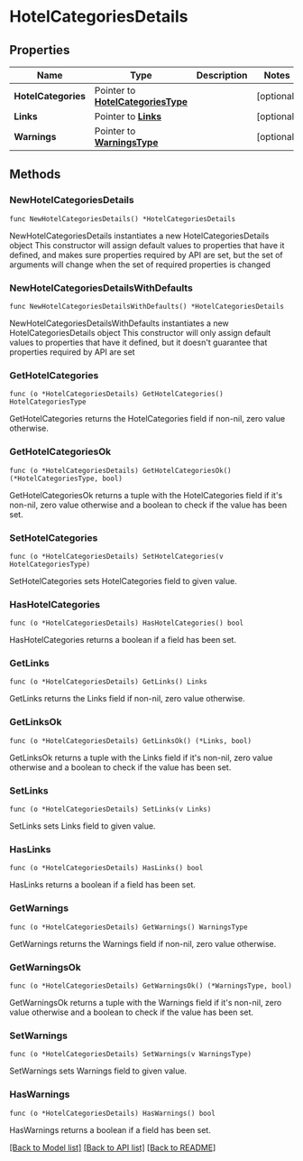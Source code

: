# HotelCategoriesDetails

## Properties

Name | Type | Description | Notes
------------ | ------------- | ------------- | -------------
**HotelCategories** | Pointer to [**HotelCategoriesType**](HotelCategoriesType.md) |  | [optional] 
**Links** | Pointer to [**Links**](Links.md) |  | [optional] 
**Warnings** | Pointer to [**WarningsType**](WarningsType.md) |  | [optional] 

## Methods

### NewHotelCategoriesDetails

`func NewHotelCategoriesDetails() *HotelCategoriesDetails`

NewHotelCategoriesDetails instantiates a new HotelCategoriesDetails object
This constructor will assign default values to properties that have it defined,
and makes sure properties required by API are set, but the set of arguments
will change when the set of required properties is changed

### NewHotelCategoriesDetailsWithDefaults

`func NewHotelCategoriesDetailsWithDefaults() *HotelCategoriesDetails`

NewHotelCategoriesDetailsWithDefaults instantiates a new HotelCategoriesDetails object
This constructor will only assign default values to properties that have it defined,
but it doesn't guarantee that properties required by API are set

### GetHotelCategories

`func (o *HotelCategoriesDetails) GetHotelCategories() HotelCategoriesType`

GetHotelCategories returns the HotelCategories field if non-nil, zero value otherwise.

### GetHotelCategoriesOk

`func (o *HotelCategoriesDetails) GetHotelCategoriesOk() (*HotelCategoriesType, bool)`

GetHotelCategoriesOk returns a tuple with the HotelCategories field if it's non-nil, zero value otherwise
and a boolean to check if the value has been set.

### SetHotelCategories

`func (o *HotelCategoriesDetails) SetHotelCategories(v HotelCategoriesType)`

SetHotelCategories sets HotelCategories field to given value.

### HasHotelCategories

`func (o *HotelCategoriesDetails) HasHotelCategories() bool`

HasHotelCategories returns a boolean if a field has been set.

### GetLinks

`func (o *HotelCategoriesDetails) GetLinks() Links`

GetLinks returns the Links field if non-nil, zero value otherwise.

### GetLinksOk

`func (o *HotelCategoriesDetails) GetLinksOk() (*Links, bool)`

GetLinksOk returns a tuple with the Links field if it's non-nil, zero value otherwise
and a boolean to check if the value has been set.

### SetLinks

`func (o *HotelCategoriesDetails) SetLinks(v Links)`

SetLinks sets Links field to given value.

### HasLinks

`func (o *HotelCategoriesDetails) HasLinks() bool`

HasLinks returns a boolean if a field has been set.

### GetWarnings

`func (o *HotelCategoriesDetails) GetWarnings() WarningsType`

GetWarnings returns the Warnings field if non-nil, zero value otherwise.

### GetWarningsOk

`func (o *HotelCategoriesDetails) GetWarningsOk() (*WarningsType, bool)`

GetWarningsOk returns a tuple with the Warnings field if it's non-nil, zero value otherwise
and a boolean to check if the value has been set.

### SetWarnings

`func (o *HotelCategoriesDetails) SetWarnings(v WarningsType)`

SetWarnings sets Warnings field to given value.

### HasWarnings

`func (o *HotelCategoriesDetails) HasWarnings() bool`

HasWarnings returns a boolean if a field has been set.


[[Back to Model list]](../README.md#documentation-for-models) [[Back to API list]](../README.md#documentation-for-api-endpoints) [[Back to README]](../README.md)


